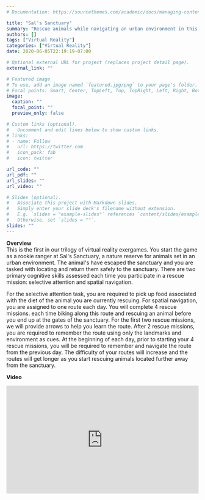 ```yaml
---
# Documentation: https://sourcethemes.com/academic/docs/managing-content/

title: "Sal's Sanctuary"
summary: "Rescue animals while navigating an urban environment in this fun and cognitively challenging virtual reality exergame"
authors: []
tags: ["Virtual Reality"]
categories: ["Virtual Reality"]
date: 2020-06-05T22:19:19-07:00

# Optional external URL for project (replaces project detail page).
external_link: ""

# Featured image
# To use, add an image named `featured.jpg/png` to your page's folder.
# Focal points: Smart, Center, TopLeft, Top, TopRight, Left, Right, BottomLeft, Bottom, BottomRight.
image:
  caption: ""
  focal_point: ""
  preview_only: false

# Custom links (optional).
#   Uncomment and edit lines below to show custom links.
# links:
# - name: Follow
#   url: https://twitter.com
#   icon_pack: fab
#   icon: twitter

url_code: ""
url_pdf: ""
url_slides: ""
url_video: ""

# Slides (optional).
#   Associate this project with Markdown slides.
#   Simply enter your slide deck's filename without extension.
#   E.g. `slides = "example-slides"` references `content/slides/example-slides.md`.
#   Otherwise, set `slides = ""`.
slides: ""
---
```


<b> Overview </b><br>
This is the first in our trilogy of virtual reality exergames. You start the game as a rookie ranger at Sal's Sanctuary, a nature reserve for animals set in an urban environment. The animal's have escaped the sanctuary and you are tasked with locating and return them safely to the sanctuary. There are two primary cognitive skills assessed each time you participate in a rescue mission: selective attention and spatial navigation.

For the selective attention task, you are required to pick up food associated with the diet of the animal you are currently rescuing. For spatial navigation, you are assigned to one route each day. You will complete 4 rescue missions. each time biking along this route and rescuing an animal before you end up at the gates of the sanctuary. For the first two rescue missions, we will provide arrows to help you learn the route. After 2 rescue missions, you are required to remember the route using only the landmarks and environment as cues. At the beginning of each day, prior to starting your 4 rescue missions, you will be required to remember and navigate the route from the previous day. The difficulty of your routes will increase and the routes will get longer as you start rescuing animals located further away from the sanctuary.

<b> Video </b>
<div style="position: relative; padding-bottom: 56.25%; height: 0; overflow: hidden;">
  <iframe src="https://www.youtube.com/embed/kI0bbrvH4hU" style="position: absolute; top: 0; left: 0; width: 100%; height: 100%; border:0;" allowfullscreen title="YouTube Video"></iframe>
</div>
